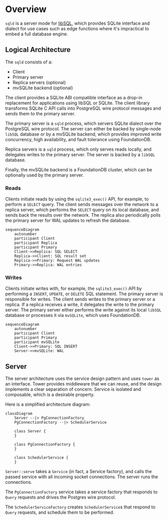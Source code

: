 # Overview

`sqld` is a server mode for [libSQL](https://libsql.org), which provides SQLite interface and dialect for use cases such as edge functions where it's impractical to embed a full database engine.

## Logical Architecture

The `sqld` consists of a:

* Client
* Primary server
* Replica servers (optional)
* mvSQLite backend (optional)

The client provides a SQLite ABI compatible interface as a drop-in replacement for applications using libSQL or SQLite. The client library transforms SQLite C API calls into PostgreSQL wire protocol messages and sends them to the primary server.

The primary server is a `sqld` process, which servers SQLite dialect over the PostgreSQL wire protocol. The server can either be backed by single-node `libSQL` database or by a mvSQLite backend, which provides improved write concurrency, high availability, and fault tolerance using FoundationDB.

Replica servers is a `sqld` process, which only serves reads locally, and delegates writes to the primary server. The server is backed by a `libSQL` database.

Finally, the mvSQLite backend is a FoundationDB cluster, which can be optionally used by the primary server.

### Reads

Clients initiate reads by using the `sqlite3_exec()` API, for example, to perform a `SELECT` query.
The client sends messages over the network to a replica server, which performs the `SELECT` query on its local database, and sends back the results over the network.
The replica also periodically polls the primary server for WAL updates to refresh the database.

```mermaid
sequenceDiagram
    autonumber
    participant Client
    participant Replica
    participant Primary
    Client->>Replica: SQL SELECT
    Replica->>Client: SQL result set
    Replica->>Primary: Request WAL updates
    Primary->>Replica: WAL entries
```

### Writes

Clients initiate writes with, for example, the `sqlite3_exec()` API by performing a `INSERT`, `UPDATE`, or `DELETE` SQL statement.
The primary server is responsible for writes.
The client sends writes to the primary server or a replica. If a replica receives a write, it delegates the write to the primary server.
The primary server either performs the write against its local `libSQL` database or processes it via `mvSQLite`, which uses FoundationDB.

```mermaid
sequenceDiagram
    autonumber
    participant Client
    participant Primary
    participant mvSQLite
    Client->>Primary: SQL INSERT
    Server->>mvSQLite: WAL
```

## Server

The server architecture uses the service design pattern and uses `tower` as an interface. Tower provides middleware that we can reuse, and the design implements a clear separation of concern. Service is isolated and composable, which is a desirable property.

Here is a simplified architecture diagram:

```mermaid
classDiagram
    Server --|> PgConnectionFactory
    PgConnectionFactory --|> SchedulerService

    class Server {
    }

    class PgConnectionFactory {
    }

    class SchedulerService {
    }
```

`Server::serve` takes a `Service` (in fact, a Service factory), and calls the passed service with all incoming socket connections. The server runs the connections.

The `PgConnectionFactory` service takes a service factory that responds to `Query` requests and drives the Postgres wire protocol.

The `SchedulerServiceFactory` creates `SchedulerService`s that respond to `Query` requests, and schedule them to be performed.
